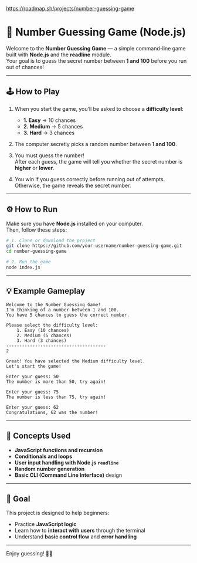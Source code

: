 https://roadmap.sh/projects/number-guessing-game

# 🎯 Number Guessing Game (Node.js)

Welcome to the **Number Guessing Game** — a simple command-line game built with **Node.js** and the **readline** module.  
Your goal is to guess the secret number between **1 and 100** before you run out of chances!

---

## 🕹️ How to Play

1. When you start the game, you’ll be asked to choose a **difficulty level**:
   - **1. Easy** → 10 chances  
   - **2. Medium** → 5 chances  
   - **3. Hard** → 3 chances  

2. The computer secretly picks a random number between **1 and 100**.

3. You must guess the number!  
   After each guess, the game will tell you whether the secret number is **higher** or **lower**.

4. You win if you guess correctly before running out of attempts.  
   Otherwise, the game reveals the secret number.

---

## ⚙️ How to Run

Make sure you have **Node.js** installed on your computer.  
Then, follow these steps:

```bash
# 1. Clone or download the project
git clone https://github.com/your-username/number-guessing-game.git
cd number-guessing-game

# 2. Run the game
node index.js
```

---

## 💡 Example Gameplay

```
Welcome to the Number Guessing Game!
I'm thinking of a number between 1 and 100.
You have 5 chances to guess the correct number.

Please select the difficulty level:
    1. Easy (10 chances)
    2. Medium (5 chances)
    3. Hard (3 chances)
--------------------------------------
2

Great! You have selected the Medium difficulty level.
Let's start the game!

Enter your guess: 50
The number is more than 50, try again!

Enter your guess: 75
The number is less than 75, try again!

Enter your guess: 62
Congratulations, 62 was the number!
```

---

## 🧠 Concepts Used

- **JavaScript functions and recursion**
- **Conditionals and loops**
- **User input handling with Node.js `readline`**
- **Random number generation**
- **Basic CLI (Command Line Interface)** design

---

## 🏁 Goal

This project is designed to help beginners:
- Practice **JavaScript logic**
- Learn how to **interact with users** through the terminal
- Understand **basic control flow** and **error handling**

---

Enjoy guessing! 🔢✨
````
